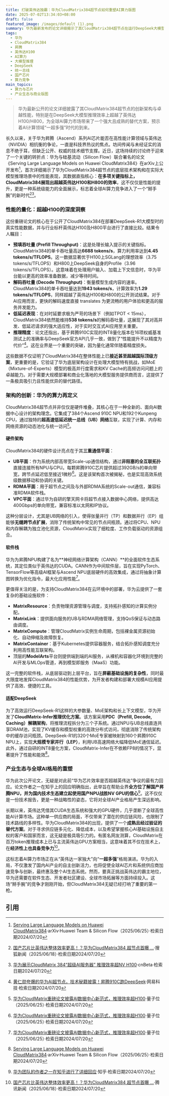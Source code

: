 ```yaml
---
title: 打破英伟达独霸：华为CloudMatrix384超节点如何重塑AI算力版图
date: 2025-07-02T13:34:03+08:00
draft: false
featured_image: /images/default (1).png
summary: 华为最新发布的论文详细揭示了其CloudMatrix384超节点在运行DeepSeek大模型时的卓越性能，尤其在推理效率上超越了英伟达H100/H800，直接挑战了当前AI算力市场的既有格局。该论文不仅展示了华为在硬件（统一总线网络）和软件（CANN生态、CloudMatrix基础设施）上的系统级创新，更预示着全球AI基础设施将迎来更多元化、更具竞争力的发展，加速“一超多强”时代的到来。
tags: 
  - 华为
  - CloudMatrix384
  - 昇腾
  - 英伟达H100
  - AI算力
  - 大模型推理
  - DeepSeek
  - 统一总线
  - 国产芯片
  - 算力竞争
main_topics: 
  - 算力与芯片
  - 产业生态与商业版图
---
```


> 华为最新公开的论文详细披露了其CloudMatrix384超节点的创新架构与卓越性能，特别是在DeepSeek大模型推理效率上超越了英伟达H100/H800，为全球AI算力市场带来了一个强大且成熟的替代方案，预示着AI计算领域“一超多强”时代的到来。

长久以来，关于华为昇腾（Ascend）系列AI芯片能否在高性能计算领域与英伟达（NVIDIA）相抗衡的争论，一直是科技界热议的焦点。坊间传闻与未经证实的消息不绝于耳，但缺乏公开、权威的技术细节支撑。近日，这场持续的讨论终于迎来了一个关键的转折点：华为与硅基流动（Silicon Flow）联合署名的论文《Serving Large Language Models on Huawei CloudMatrix384》在arXiv上公开发布[^1]，首次详细揭示了华为CloudMatrix384超节点的底层技术架构和在实际大模型推理场景中的性能表现，其数据直指核心：**在多项关键指标上，CloudMatrix384展现出超越英伟达H100和H800的效率**，这不仅仅是性能的提升，更是一种系统级能力的全面展示，标志着全球AI算力竞争进入了一个“掰手腕”的新时代[^2][^3]。

### 性能的量化：超越H100的深度洞察

这份重磅论文的核心在于公开了CloudMatrix384在部署DeepSeek-R1大模型时的真实性能数据，并与行业标杆英伟达H100及H800平台进行了直接比较。结果令人瞩目：

*   **预填吞吐量 (Prefill Throughput)**：这是处理长输入提示的关键指标。CloudMatrix384的单卡吞吐量高达**6688 tokens/s**，算力利用率达到**4.45 tokens/s/TFLOPS**。这一数据显著优于H100上SGLang的理想效率（3.75 tokens/s/TFLOPS）和H800上DeepSeek自身的Profile（3.96 tokens/s/TFLOPS）。这意味着在处理用户输入、加载上下文信息时，华为平台能以更高的效率准备数据，减少等待时间。
*   **解码吞吐量 (Decode Throughput)**：衡量模型生成内容的速率。CloudMatrix384的单卡吞吐量达到**1943 tokens/s**，计算效率为**1.29 tokens/s/TFLOPS**，同样超越了英伟达H100和H800的公开测试结果。对于AI应用而言，更快的解码速度直接 translates 为更流畅的用户体验和更高的服务并发能力。
*   **低延迟表现**：在对时延要求极为严苛的场景下（例如TPOT < 15ms），CloudMatrix384依然能维持**538 tokens/s**的解码吞吐量，这展现了其对高并发、低延迟请求的强大适应性，对于实时交互式AI应用至关重要。
*   **推理精度**：论文还指出，基于昇腾910C实现的INT8量化版本在16项权威基准测试上的准确率与DeepSeek官方API几乎一致，做到了“性能提升不以精度为代价”[^4]。这在业界是一个重要的突破，因为量化通常伴随着精度损失。

这些数据不仅证明了CloudMatrix384在整体性能上已**接近甚至超越国际顶级方案**，更重要的是，它验证了华为底层架构设计在处理大模型特有挑战，如MoE（Mixture-of-Experts）模型的极高并行度需求和KV Cache的高频访问问题上的卓越能力。对于需要大规模部署和商业化落地的大模型服务提供商而言，这提供了一条极具吸引力且性能优异的替代路径。

### 架构的创新：华为的算力再定义

CloudMatrix384超节点并非仅仅是硬件堆叠，其核心在于一种全新的、面向AI数据中心设计的架构理念。它集成了384个Ascend 910C NPU和192个Kunpeng CPU，通过独特的**超高速低延迟统一总线（UB）网络**互联，实现了计算、内存和网络资源的动态池化与统一访问[^5]。

#### 硬件架构

CloudMatrix384的硬件设计亮点在于其**三重通信平面**：
*   **UB平面**：作为系统内部高带宽Scale-up通信结构，通过**非阻塞的全互联拓扑**直接连接所有NPU与CPU。每颗昇腾910C芯片提供超过392GB/s的单向带宽，跨节点延迟低至接近1微秒[^5]。这是该架构首次被揭秘，也是实现高效系统级数据移动和协调的关键。
*   **RDMA平面**：用于超节点之间及与外部RDMA系统的Scale-out通信，兼容标准RDMA软件栈。
*   **VPC平面**：通过华为自研的擎天网卡将超节点接入数据中心网络，提供高达400Gbps的单向带宽，兼容标准以太网和IP协议。

这种分层设计，尤其是UB网络的引入，使得张量并行（TP）和数据并行（EP）组能够**无缝跨节点扩展**，消除了传统架构中常见的节点间瓶颈。通过将CPU、NPU和内存解耦为独立池化资源，CloudMatrix实现了细粒度、工作负载驱动的资源组合。

#### 软件栈

华为为昇腾NPU构建了名为**神经网络计算架构（CANN）**的全面软件生态系统，其定位类似于英伟达的CUDA。CANN作为中间软件层，旨在实现PyTorch、TensorFlow等高级AI框架与Ascend NPU底层硬件的高效集成，通过将抽象计算图转换为优化指令，最大化应用性能[^5]。

更值得关注的是，为支持CloudMatrix384在云环境中的部署，华为云提供了一套复杂的基础设施软件：
*   **MatrixResource**：负责物理资源管理与调度，支持拓扑感知的计算实例分配。
*   **MatrixLink**：提供面向服务的UB与RDMA网络管理，支持QoS保证与动态路由调度。
*   **MatrixCompute**：管理CloudMatrix实例生命周期，包括裸金属资源初始化、自动伸缩及故障恢复。
*   **MatrixContainer**：基于Kubernetes提供容器服务，结合拓扑感知调度充分利用高性能互联架构。
*   顶层的**ModelArts**平台则提供端到端的AI服务，从裸机和容器化环境到完整的AI开发与MLOps管道，再到模型即服务（MaaS）功能。

这一完整的软件栈，从底层驱动到上层平台，旨在**屏蔽基础设施的复杂性**，同时最大限度地发挥CloudMatrix384的性能优势，为开发者构建和部署大规模AI应用提供了高效、便捷的工具。

#### 适配DeepSeek

为了高效运行DeepSeek-R1这样的大参数量、MoE架构和长上下文模型，华为开发了**CloudMatrix-Infer推理优化方案**。该方案采用**PDC（Prefill, Decode, Caching）解耦架构**，将推理流程拆分为三个子系统。通过NPU与UB总线直连共享DRAM池，实现了KV缓存和模型权重的高效分布式访问，彻底消除了传统架构中的缓存访问瓶颈。DeepSeek-R1的320个MoE专家被映射到160个昇腾910C NPU上，实现**大规模专家并行（LEP）**，利用UB高速网络大幅降低MoE通信延迟。此外，通过自研的INT8量化方案，CloudMatrix-Infer在不依赖FP8的情况下，显著提升了性能和能效[^1]。

### 产业生态与全球AI格局的重塑

华为此次公开论文，无疑是对此前“华为芯片效率是否超越英伟达”争议的最有力回应。论文作者之一在知乎上的回应明确指出，此举旨在帮助业界**全方位了解国产昇腾NPU，并为国内技术生态建立起使用国产NPU战胜NV GPU的信心**[^6]。这不仅仅是一份技术报告，更是一种战略性的姿态，它将对全球AI产业格局产生深远影响。

长期以来，英伟达凭借其CUDA生态系统和强大的GPU硬件，几乎垄断了全球高性能AI计算市场。这种单一供应商的局面，不仅带来了潜在的供应链风险，也限制了技术路线的多样性。华为CloudMatrix384的出现，提供了一个**成熟且经过验证的替代方案**。对于寻求供应链多元化、降低成本，以及希望掌握核心AI基础设施自主权的客户和国家而言，这无疑是极具吸引力的。有匿名网友测算，CloudMatrix在百万token推理成本上已与主流英伟达GPU方案相当，这意味着其不仅在技术上，在**经济性上也具备竞争力**[^7]。

这标志着AI算力市场正在从“英伟达一家独大”向“**一超多强**”格局演进。华为的入局，不仅激发了国内AI产业的自主创新活力，也将促使全球AI芯片和系统供应商加速竞争与创新，最终惠及整个AI生态系统。然而，要真正挑战英伟达的霸主地位，华为还需要在软件生态、开发者社区建设、全球市场拓展等方面持续投入。这场“掰手腕”的竞争才刚刚开始，但CloudMatrix384无疑已经打响了重要的第一枪。

## 引用

[^1]: [Serving Large Language Models on Huawei CloudMatrix384](https://arxiv.org/pdf/2506.12708)·arXiv·Huawei Team & Silicon Flow（2025/06/25）·检索日期2024/07/20
[^2]: [国产芯片比英伟达整体效率更高！？华为CloudMatrix384 超节点首曝 ...](https://www.sohu.com/a/905476034_355140)·搜狐新闻（2025/06/18）·检索日期2024/07/20
[^3]: [华为展示CloudMatrix 384“超级AI服务器” 推理效率超NV H100](https://www.cnbeta.com.tw/articles/tech/1510050.htm)·cnBeta·检索日期2024/07/20
[^4]: [黄仁勋夸爆的华为AI超节点，技术秘籍披露！昇腾910C跑DeepSeek](https://m.163.com/tech/article/K2C45PE3051180F7.html)·网易科技·检索日期2024/07/20
[^5]: [华为CloudMatrix重磅论文披露AI数据中心新范式，推理效率超H100](https://www.qbitai.com/2025/06/303040.html)·量子位（2025/06/25）·检索日期2024/07/20
[^6]: [华为团队的作者之一在知乎进行了详细回应](https://www.zhihu.com/question/1918276517865157261)·知乎·检索日期2024/07/20
[^7]: [国产芯片比英伟达整体效率更高！？华为CloudMatrix384 超节点首曝 ...](https://news.qq.com/rain/a/20250618A04YQ200)·腾讯新闻（2025/06/18）·检索日期2024/07/20
